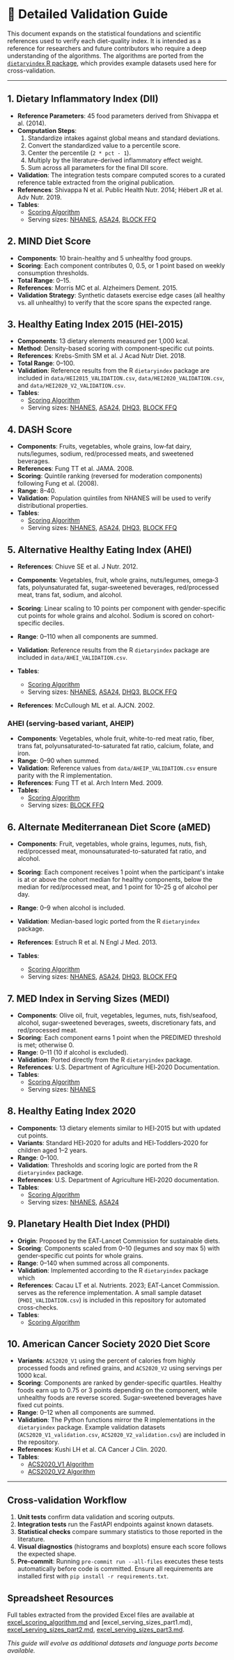 # 🔬 Detailed Validation Guide

This document expands on the statistical foundations and scientific references used to verify each diet-quality index.
It is intended as a reference for researchers and future contributors who require a deep understanding of the algorithms.
The algorithms are ported from the [`dietaryindex` R package](https://jamesjiadazhan.github.io/dietaryindex_manual/index.html), which provides example datasets used here for cross-validation.


---

## 1. Dietary Inflammatory Index (DII)

- **Reference Parameters**: 45 food parameters derived from Shivappa et al. (2014).
- **Computation Steps**:
  1. Standardize intakes against global means and standard deviations.
  2. Convert the standardized value to a percentile score.
  3. Center the percentile (`2 * pct - 1`).
  4. Multiply by the literature-derived inflammatory effect weight.
  5. Sum across all parameters for the final DII score.
- **Validation**: The integration tests compare computed scores to a curated reference table extracted from the original publication.
- **References**: Shivappa N et al. Public Health Nutr. 2014; Hébert JR et al. Adv Nutr. 2019.
- **Tables**:
  - [Scoring Algorithm](excel_scoring_algorithm.md#dii)
  - Serving sizes: [NHANES](excel_serving_sizes_part1.md#nhanes_dii), [ASA24](excel_serving_sizes_part2.md#asa24_dii), [BLOCK FFQ](excel_serving_sizes_part3.md#block_ffq_dii)


## 2. MIND Diet Score

- **Components**: 10 brain-healthy and 5 unhealthy food groups.
- **Scoring**: Each component contributes 0, 0.5, or 1 point based on weekly consumption thresholds.
- **Total Range**: 0–15.
- **References**: Morris MC et al. Alzheimers Dement. 2015.
- **Validation Strategy**: Synthetic datasets exercise edge cases (all healthy vs. all unhealthy) to verify that the score spans the expected range.

## 3. Healthy Eating Index 2015 (HEI‑2015)

- **Components**: 13 dietary elements measured per 1,000 kcal.
- **Method**: Density-based scoring with component‑specific cut points.
- **References**: Krebs-Smith SM et al. J Acad Nutr Diet. 2018.
- **Total Range**: 0–100.
- **Validation**: Reference results from the R `dietaryindex` package are included
  in `data/HEI2015_VALIDATION.csv`, `data/HEI2020_VALIDATION.csv`, and
  `data/HEI2020_V2_VALIDATION.csv`.
- **Tables**:
  - [Scoring Algorithm](excel_scoring_algorithm.md#hei2015)
  - Serving sizes: [NHANES](excel_serving_sizes_part1.md#nhanes_hei2015), [ASA24](excel_serving_sizes_part2.md#asa24_hei2015), [DHQ3](excel_serving_sizes_part2.md#dhq3_hei2015), [BLOCK FFQ](excel_serving_sizes_part3.md#block_ffq_hei2015)


## 4. DASH Score

- **Components**: Fruits, vegetables, whole grains, low‑fat dairy, nuts/legumes, sodium, red/processed meats, and sweetened beverages.
- **References**: Fung TT et al. JAMA. 2008.
- **Scoring**: Quintile ranking (reversed for moderation components) following Fung et al. (2008).
- **Range**: 8–40.
- **Validation**: Population quintiles from NHANES will be used to verify distributional properties.
- **Tables**:
  - [Scoring Algorithm](excel_scoring_algorithm.md#dash)
  - Serving sizes: [NHANES](excel_serving_sizes_part1.md#nhanes_dash), [ASA24](excel_serving_sizes_part2.md#asa24_dash), [DHQ3](excel_serving_sizes_part3.md#dhq3_dash), [BLOCK FFQ](excel_serving_sizes_part3.md#block_ffq_dash)


## 5. Alternative Healthy Eating Index (AHEI)

- **References**: Chiuve SE et al. J Nutr. 2012.
- **Components**: Vegetables, fruit, whole grains, nuts/legumes, omega‑3 fats, polyunsaturated fat, sugar‑sweetened beverages, red/processed meat, trans fat, sodium, and alcohol.
- **Scoring**: Linear scaling to 10 points per component with gender-specific cut points for whole grains and alcohol. Sodium is scored on cohort-specific deciles.
- **Range**: 0–110 when all components are summed.
- **Validation**: Reference results from the R `dietaryindex` package are included in `data/AHEI_VALIDATION.csv`.
- **Tables**:
  - [Scoring Algorithm](excel_scoring_algorithm.md#ahei-2010)
  - Serving sizes: [NHANES](excel_serving_sizes_part1.md#nhanes_ahei-2010), [ASA24](excel_serving_sizes_part2.md#asa24_ahei-2010), [DHQ3](excel_serving_sizes_part2.md#dhq3_ahei-2010), [BLOCK FFQ](excel_serving_sizes_part3.md#block_ffq_ahei-2010)


- **References**: McCullough ML et al. AJCN. 2002.
### AHEI (serving-based variant, AHEIP)

- **Components**: Vegetables, whole fruit, white-to-red meat ratio, fiber, trans fat, polyunsaturated-to-saturated fat ratio, calcium, folate, and iron.
- **Range**: 0–90 when summed.
- **Validation**: Reference values from `data/AHEIP_VALIDATION.csv` ensure parity with the R implementation.
- **References**: Fung TT et al. Arch Intern Med. 2009.
- **Tables**:
  - [Scoring Algorithm](excel_scoring_algorithm.md#aheip)
  - Serving sizes: [BLOCK FFQ](excel_serving_sizes_part3.md#block_ffq_aheip)

## 6. Alternate Mediterranean Diet Score (aMED)

- **Components**: Fruit, vegetables, whole grains, legumes, nuts, fish, red/processed meat, monounsaturated-to-saturated fat ratio, and alcohol.
- **Scoring**: Each component receives 1 point when the participant's intake is at or above the cohort median for healthy components, below the median for red/processed meat, and 1 point for 10–25 g of alcohol per day.
- **Range**: 0–9 when alcohol is included.
- **Validation**: Median-based logic ported from the R `dietaryindex` package.

- **References**: Estruch R et al. N Engl J Med. 2013.
- **Tables**:
  - [Scoring Algorithm](excel_scoring_algorithm.md#med)
  - Serving sizes: [NHANES](excel_serving_sizes_part1.md#nhanes_med), [ASA24](excel_serving_sizes_part2.md#asa24_med), [DHQ3](excel_serving_sizes_part3.md#dhq3_med), [BLOCK FFQ](excel_serving_sizes_part3.md#block_ffq_med)

## 7. MED Index in Serving Sizes (MEDI)

- **Components**: Olive oil, fruit, vegetables, legumes, nuts, fish/seafood, alcohol,
  sugar-sweetened beverages, sweets, discretionary fats, and red/processed meat.
- **Scoring**: Each component earns 1 point when the PREDIMED threshold is met; otherwise 0.
- **Range**: 0–11 (10 if alcohol is excluded).
- **Validation**: Ported directly from the R `dietaryindex` package.
- **References**: U.S. Department of Agriculture HEI‑2020 Documentation.
- **Tables**:
  - [Scoring Algorithm](excel_scoring_algorithm.md#medi)
  - Serving sizes: [NHANES](excel_serving_sizes_part1.md#nhanes_medi)



## 8. Healthy Eating Index 2020

- **Components**: 13 dietary elements similar to HEI‑2015 but with updated cut points.
- **Variants**: Standard HEI‑2020 for adults and HEI‑Toddlers‑2020 for children aged 1–2 years.
- **Range**: 0–100.
- **Validation**: Thresholds and scoring logic are ported from the R `dietaryindex` package.
- **References**: U.S. Department of Agriculture HEI‑2020 documentation.
- **Tables**:
  - [Scoring Algorithm](excel_scoring_algorithm.md#hei2020)
  - Serving sizes: [NHANES](excel_serving_sizes_part1.md#nhanes_hei2020), [ASA24](excel_serving_sizes_part2.md#asa24_hei2020)


## 9. Planetary Health Diet Index (PHDI)

- **Origin**: Proposed by the EAT‑Lancet Commission for sustainable diets.
- **Scoring**: Components scaled from 0–10 (legumes and soy max 5) with gender‑specific cut points for whole grains.
- **Range**: 0–140 when summed across all components.
- **Validation**: Implemented according to the R `dietaryindex` package which
- **References**: Cacau LT et al. Nutrients. 2023; EAT‑Lancet Commission.
  serves as the reference implementation. A small sample dataset
  (`PHDI_VALIDATION.csv`) is included in this repository for automated
  cross‑checks.
- **Tables**:
  - [Scoring Algorithm](excel_scoring_algorithm.md#phdi)


## 10. American Cancer Society 2020 Diet Score

- **Variants**: `ACS2020_V1` using the percent of calories from highly processed foods and refined grains, and `ACS2020_V2` using servings per 1000 kcal.
- **Scoring**: Components are ranked by gender-specific quartiles. Healthy foods earn up to 0.75 or 3 points depending on the component, while unhealthy foods are reverse scored. Sugar-sweetened beverages have fixed cut points.
- **Range**: 0–12 when all components are summed.
- **Validation**: The Python functions mirror the R implementations in the `dietaryindex` package. Example validation datasets (`ACS2020_V1_validation.csv`, `ACS2020_V2_validation.csv`) are included in the repository.
- **References**: Kushi LH et al. CA Cancer J Clin. 2020.
- **Tables**:
  - [ACS2020_V1 Algorithm](excel_scoring_algorithm.md#acs-2020_v1)
  - [ACS2020_V2 Algorithm](excel_scoring_algorithm.md#acs-2020_v2)


---

## Cross‑validation Workflow

1. **Unit tests** confirm data validation and scoring outputs.
2. **Integration tests** run the FastAPI endpoints against known datasets.
3. **Statistical checks** compare summary statistics to those reported in the literature.
4. **Visual diagnostics** (histograms and boxplots) ensure each score follows the expected shape.
5. **Pre-commit**: Running `pre-commit run --all-files` executes these tests
   automatically before code is committed. Ensure all requirements are installed
   first with `pip install -r requirements.txt`.
## Spreadsheet Resources

Full tables extracted from the provided Excel files are available at [excel_scoring_algorithm.md](excel_scoring_algorithm.md) and [excel_serving_sizes_part1.md), [excel_serving_sizes_part2.md](excel_serving_sizes_part2.md), [excel_serving_sizes_part3.md](excel_serving_sizes_part3.md).


_This guide will evolve as additional datasets and language ports become available._
